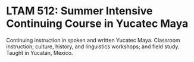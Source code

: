 # LTAM 512: Summer Intensive Continuing Course in Yucatec Maya

Continuing instruction in spoken and written Yucatec Maya. Classroom instruction; culture, history, and linguistics workshops; and field study. Taught in Yucatán, Mexico.